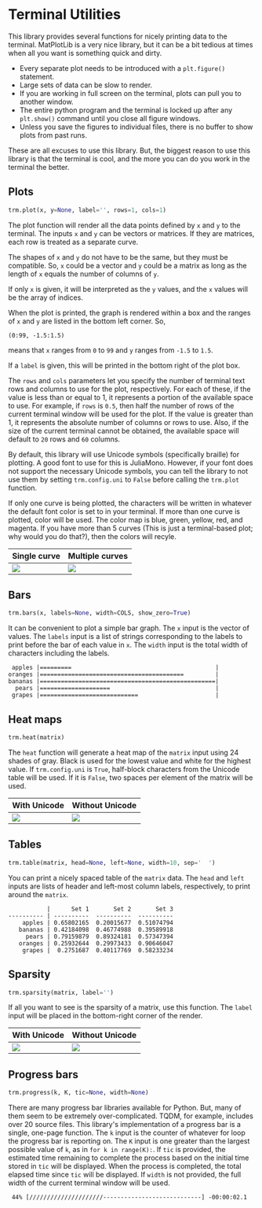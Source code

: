 # Terminal Utilities

This library provides several functions for nicely printing data to the
terminal. MatPlotLib is a very nice library, but it can be a bit tedious at
times when all you want is something quick and dirty.

-   Every separate plot needs to be introduced with a `plt.figure()` statement.
-   Large sets of data can be slow to render.
-   If you are working in full screen on the terminal, plots can pull you to
    another window.
-   The entire python program and the terminal is locked up after any
    `plt.show()` command until you close all figure windows.
-   Unless you save the figures to individual files, there is no buffer to show
    plots from past runs.

These are all excuses to use this library. But, the biggest reason to use this
library is that the terminal is cool, and the more you can do you work in the
terminal the better.

## Plots

```python
trm.plot(x, y=None, label='', rows=1, cols=1)
```

The plot function will render all the data points defined by `x` and `y` to the
terminal. The inputs `x` and `y` can be vectors or matrices. If they are
matrices, each row is treated as a separate curve.

The shapes of `x` and `y` do not have to be the same, but they must be
compatible. So, `x` could be a vector and `y` could be a matrix as long as the
length of `x` equals the number of columns of `y`.

If only `x` is given, it will be interpreted as the `y` values, and the `x`
values will be the array of indices.

When the plot is printed, the graph is rendered within a box and the ranges of
`x` and `y` are listed in the bottom left corner. So,

```
(0:99, -1.5:1.5)
```

means that `x` ranges from `0` to `99` and `y` ranges from `-1.5` to `1.5`.

If a `label` is given, this will be printed in the bottom right of the plot box.

The `rows` and `cols` parameters let you specify the number of terminal text
rows and columns to use for the plot, respectively. For each of these, if the
value is less than or equal to 1, it represents a portion of the available space
to use. For example, if `rows` is `0.5`, then half the number of rows of the
current terminal window will be used for the plot. If the value is greater than
1, it represents the absolute number of columns or rows to use. Also, if the
size of the current terminal cannot be obtained, the available space will
default to `20` rows and `60` columns.

By default, this library will use Unicode symbols (specifically braille) for
plotting. A good font to use for this is JuliaMono. However, if your font does
not support the necessary Unicode symbols, you can tell the library to not use
them by setting `trm.config.uni` to `False` before calling the `trm.plot`
function.

If only one curve is being plotted, the characters will be written in whatever
the default font color is set to in your terminal. If more than one curve is
plotted, color will be used. The color map is blue, green, yellow, red, and
magenta. If you have more than 5 curves (This is just a terminal-based plot; why
would you do that?), then the colors will recyle.

| Single curve    | Multiple curves |
| --------------- | --------------- |
| ![][fig_plot_1] | ![][fig_plot_5] |

## Bars

```python
trm.bars(x, labels=None, width=COLS, show_zero=True)
```

It can be convenient to plot a simple bar graph. The `x` input is the vector of
values. The `labels` input is a list of strings corresponding to the labels to
print before the bar of each value in `x`. The `width` input is the total width
of characters including the labels.

```
 apples |=========                                         |
oranges |=========================================         |
bananas |==================================================|
  pears |====================                              |
 grapes |============================                      |
```

## Heat maps

```python
trm.heat(matrix)
```

The `heat` function will generate a heat map of the `matrix` input using 24
shades of gray. Black is used for the lowest value and white for the highest
value. If `trm.config.uni` is `True`, half-block characters from the Unicode
table will be used. If it is `False`, two spaces per element of the matrix will
be used.

| With Unicode      | Without Unicode     |
| ----------------- | ------------------- |
| ![][fig_heat_uni] | ![][fig_heat_ascii] |

## Tables

```python
trm.table(matrix, head=None, left=None, width=10, sep='  ')
```

You can print a nicely spaced table of the `matrix` data. The `head` and `left`
inputs are lists of header and left-most column labels, respectively, to print
around the `matrix`.

```
           |      Set 1       Set 2       Set 3
---------- | ----------  ----------  ----------
    apples | 0.65802165  0.20015677  0.51074794
   bananas | 0.42184098  0.46774988  0.39589918
     pears | 0.79159879  0.89324181  0.57347394
   oranges | 0.25932644  0.29973433  0.90646047
    grapes |  0.2751687  0.40117769  0.58233234
```

## Sparsity

```python
trm.sparsity(matrix, label='')
```

If all you want to see is the sparsity of a matrix, use this function. The
`label` input will be placed in the bottom-right corner of the render.

| With Unicode          | Without Unicode         |
| --------------------- | ----------------------- |
| ![][fig_sparsity_uni] | ![][fig_sparsity_ascii] |

## Progress bars

```python
trm.progress(k, K, tic=None, width=None)
```

There are many progress bar libraries available for Python. But, many of them
seem to be extremely over-complicated. TQDM, for example, includes over 20
source files. This library's implementation of a progress bar is a single,
one-page function. The `k` input is the counter of whatever for loop the
progress bar is reporting on. The `K` input is one greater than the largest
possible value of `k`, as in `for k in range(K):`. If `tic` is provided, the
estimated time remaining to complete the process based on the initial time
stored in `tic` will be displayed. When the process is completed, the total
elapsed time since `tic` will be displayed. If `width` is not provided, the full
width of the current terminal window will be used.

```
 44% [/////////////////////----------------------------] -00:00:02.1
```


[fig_heat_uni]: https://gitlab.com/davidwoodburn/trm/-/blob/main/figures/fig_heat_uni.png
[fig_heat_ascii]: https://gitlab.com/davidwoodburn/trm/-/blob/main/figures/fig_heat_ascii.png
[fig_plot]: https://gitlab.com/davidwoodburn/trm/-/blob/main/figures/fig_plot.png
[fig_plot_1]: https://gitlab.com/davidwoodburn/trm/-/blob/main/figures/fig_plot_1.png
[fig_plot_5]: https://gitlab.com/davidwoodburn/trm/-/blob/main/figures/fig_plot_5.png
[fig_sparsity_uni]: https://gitlab.com/davidwoodburn/trm/-/blob/main/figures/fig_sparsity_uni.png
[fig_sparsity_ascii]: https://gitlab.com/davidwoodburn/trm/-/blob/main/figures/fig_sparsity_ascii.png
